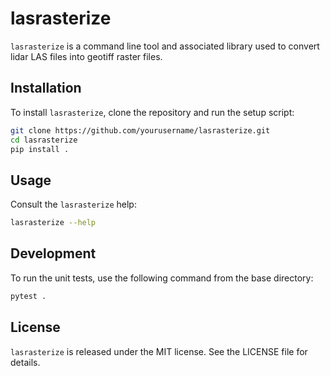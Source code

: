 # lasrasterize

`lasrasterize` is a command line tool and associated library used to convert lidar LAS files into geotiff raster files.

## Installation

To install `lasrasterize`, clone the repository and run the setup script:

```bash
git clone https://github.com/yourusername/lasrasterize.git
cd lasrasterize
pip install .
```

## Usage

Consult the `lasrasterize` help:

```bash
lasrasterize --help
```


## Development

To run the unit tests, use the following command from the base directory:

```bash
pytest .
```

## License

`lasrasterize` is released under the MIT license. See the LICENSE file for details.